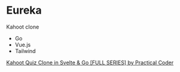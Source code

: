 # Eureka

Kahoot clone

- Go
- Vue.js
- Tailwind

[Kahoot Quiz Clone in Svelte & Go [FULL SERIES] by Practical Coder](https://www.youtube.com/watch?v=gQdvg0uI1yg)
